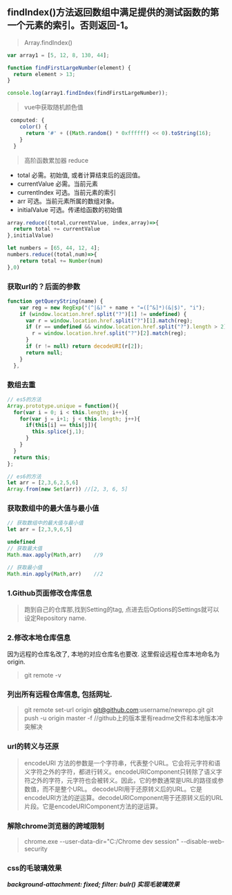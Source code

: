 ## findIndex()方法返回数组中满足提供的测试函数的第一个元素的索引。否则返回-1。
> Array.findIndex()
```javascript
var array1 = [5, 12, 8, 130, 44];

function findFirstLargeNumber(element) {
  return element > 13;
}

console.log(array1.findIndex(findFirstLargeNumber));
```

> vue中获取随机颜色值
```javascript
 computed: {
    color() {
      return '#' + ((Math.random() * 0xffffff) << 0).toString(16);
    }
  }
  ```

> 高阶函数累加器 reduce
- total	必需。初始值, 或者计算结束后的返回值。
- currentValue	必需。当前元素
- currentIndex	可选。当前元素的索引
- arr	可选。当前元素所属的数组对象。
- initialValue	可选。传递给函数的初始值

```javascript
array.reduce((total,currentValue, index,array)=>{
  return total += currentValue
},initialValue)

let numbers = [65, 44, 12, 4];
numbers.reduce((total,num)=>{
	return total += Number(num)
},0)
```

### 获取url的？后面的参数
```javascript
function getQueryString(name) {
    var reg = new RegExp("(^|&)" + name + "=([^&]*)(&|$)", "i");
    if (window.location.href.split("?")[1] != undefined) {
      var r = window.location.href.split("?")[1].match(reg);
      if (r == undefined && window.location.href.split("?").length > 2) {
        r = window.location.href.split("?")[2].match(reg);
      }
      if (r != null) return decodeURI(r[2]);
      return null;
    }
  },
```


### 数组去重
```javascript
// es5的方法
Array.prototype.unique = function(){
  for(var i = 0; i < this.length; i++){
    for(var j = i+1; j < this.length; j++){
      if(this[i] == this[j]){
        this.splice(j,1);
      }
    }
  }
  return this;
};

// es6的方法
let arr = [2,3,6,2,5,6]
Array.from(new Set(arr)) //[2, 3, 6, 5]
```

### 获取数组中的最大值与最小值
```js
// 获取数组中的最大值与最小值
let arr = [2,3,9,6,5]

undefined
// 获取最大值
Math.max.apply(Math,arr)	//9

// 获取最小值
Math.min.apply(Math,arr)	//2

```

### 1.Github页面修改仓库信息
> 跑到自己的仓库那,找到Setting的tag, 点进去后Options的Settings就可以设定Repository name.
### 2.修改本地仓库信息
因为远程的仓库名改了, 本地的对应仓库名也要改. 这里假设远程仓库本地命名为origin.
> git remote -v
### 列出所有远程仓库信息, 包括网址.
> git remote set-url origin git@github.com:username/newrepo.git
> git push -u origin master -f  //github上的版本里有readme文件和本地版本冲突解决

### url的转义与还原
> encodeURI 方法的参数是一个字符串，代表整个URL。它会将元字符和语义字符之外的字符，都进行转义。encodeURIComponent只转除了语义字符之外的字符，元字符也会被转义。因此，它的参数通常是URL的路径或参数值，而不是整个URL。
> decodeURI用于还原转义后的URL。它是encodeURI方法的逆运算。decodeURIComponent用于还原转义后的URL片段。它是encodeURIComponent方法的逆运算。

### 解除chrome浏览器的跨域限制
> chrome.exe --user-data-dir="C:/Chrome dev session" --disable-web-security

### css的毛玻璃效果
***background-attachment: fixed;
filter: bulr() 
实现毛玻璃效果***
